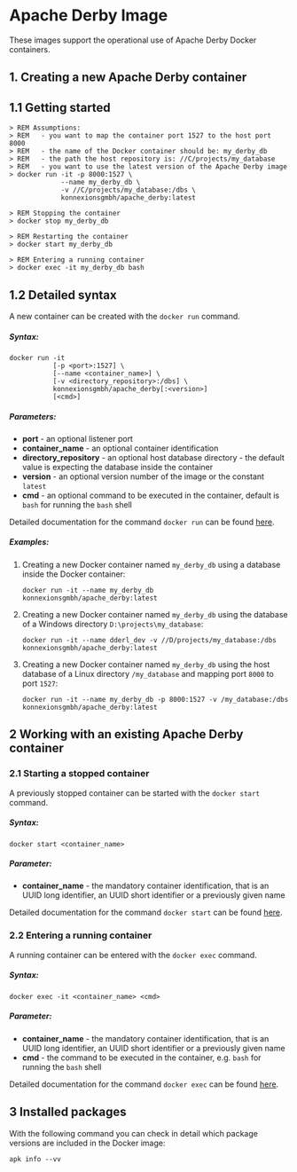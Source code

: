 # Apache Derby Image

These images support the operational use of Apache Derby Docker containers.

## 1. Creating a new Apache Derby container

## 1.1 Getting started

    > REM Assumptions:
    > REM   - you want to map the container port 1527 to the host port 8000
    > REM   - the name of the Docker container should be: my_derby_db
    > REM   - the path the host repository is: //C/projects/my_database
    > REM   - you want to use the latest version of the Apache Derby image
    > docker run -it -p 8000:1527 \
                 --name my_derby_db \
                 -v //C/projects/my_database:/dbs \
                 konnexionsgmbh/apache_derby:latest
            
    > REM Stopping the container
    > docker stop my_derby_db
    
    > REM Restarting the container
    > docker start my_derby_db

    > REM Entering a running container
    > docker exec -it my_derby_db bash

## 1.2 Detailed syntax

A new container can be created with the `docker run` command.

##### Syntax:

    docker run -it 
               [-p <port>:1527] \
               [--name <container_name>] \
               [-v <directory_repository>:/dbs] \
               konnexionsgmbh/apache_derby[:<version>] 
               [<cmd>]
 
##### Parameters:

- **port** - an optional listener port             
- **container_name** - an optional container identification 
- **directory_repository** - an optional host database directory - the default value is expecting the database inside the container 
- **version** - an optional version number of the image or the constant `latest`
- **cmd** - an optional command to be executed in the container, default is `bash` for running the `bash` shell

Detailed documentation for the command `docker run` can be found [here](https://docs.docker.com/engine/reference/run/).

##### Examples:

1. Creating a new Docker container named `my_derby_db` using a database inside the Docker container:  

    `docker run -it --name my_derby_db konnexionsgmbh/apache_derby:latest`

2. Creating a new Docker container named `my_derby_db` using the database of a Windows directory `D:\projects\my_database`:  

    `docker run -it --name dderl_dev -v //D/projects/my_database:/dbs konnexionsgmbh/apache_derby:latest`

3. Creating a new Docker container named `my_derby_db` using the host database of a Linux directory `/my_database` and mapping port `8000` to port `1527`:  

    `docker run -it --name my_derby_db -p 8000:1527 -v /my_database:/dbs konnexionsgmbh/apache_derby:latest`

## 2 Working with an existing Apache Derby container

### 2.1 Starting a stopped container

A previously stopped container can be started with the `docker start` command.

##### Syntax:

    docker start <container_name>

##### Parameter:

- **container_name** - the mandatory container identification, that is an UUID long identifier, an UUID short identifier or a previously given name 

Detailed documentation for the command `docker start` can be found [here](https://docs.docker.com/engine/reference/commandline/start/).

### 2.2 Entering a running container

A running container can be entered with the `docker exec` command.

##### Syntax:

    docker exec -it <container_name> <cmd>

##### Parameter:

- **container_name** - the mandatory container identification, that is an UUID long identifier, an UUID short identifier or a previously given name 
- **cmd** - the command to be executed in the container, e.g. `bash` for running the `bash` shell

Detailed documentation for the command `docker exec` can be found [here](https://docs.docker.com/engine/reference/commandline/exec/).

## 3 Installed packages

With the following command you can check in detail which package versions are included in the Docker image:

    apk info --vv
